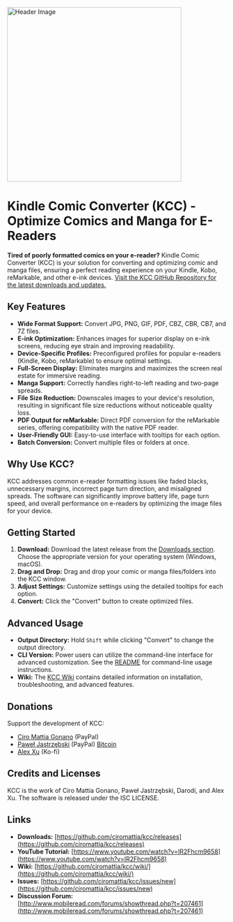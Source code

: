 <img src="header.jpg" alt="Header Image" width="400">

# Kindle Comic Converter (KCC) - Optimize Comics and Manga for E-Readers

**Tired of poorly formatted comics on your e-reader?** Kindle Comic Converter (KCC) is your solution for converting and optimizing comic and manga files, ensuring a perfect reading experience on your Kindle, Kobo, reMarkable, and other e-ink devices. [Visit the KCC GitHub Repository for the latest downloads and updates.](https://github.com/ciromattia/kcc)

## Key Features

*   **Wide Format Support:** Convert JPG, PNG, GIF, PDF, CBZ, CBR, CB7, and 7Z files.
*   **E-ink Optimization:**  Enhances images for superior display on e-ink screens, reducing eye strain and improving readability.
*   **Device-Specific Profiles:** Preconfigured profiles for popular e-readers (Kindle, Kobo, reMarkable) to ensure optimal settings.
*   **Full-Screen Display:** Eliminates margins and maximizes the screen real estate for immersive reading.
*   **Manga Support:** Correctly handles right-to-left reading and two-page spreads.
*   **File Size Reduction:** Downscales images to your device's resolution, resulting in significant file size reductions without noticeable quality loss.
*   **PDF Output for reMarkable:** Direct PDF conversion for the reMarkable series, offering compatibility with the native PDF reader.
*   **User-Friendly GUI:**  Easy-to-use interface with tooltips for each option.
*   **Batch Conversion:**  Convert multiple files or folders at once.

## Why Use KCC?

KCC addresses common e-reader formatting issues like faded blacks, unnecessary margins, incorrect page turn direction, and misaligned spreads.  The software can significantly improve battery life, page turn speed, and overall performance on e-readers by optimizing the image files for your device.

## Getting Started

1.  **Download:** Download the latest release from the [Downloads section](https://github.com/ciromattia/kcc/releases).  Choose the appropriate version for your operating system (Windows, macOS).
2.  **Drag and Drop:** Drag and drop your comic or manga files/folders into the KCC window.
3.  **Adjust Settings:** Customize settings using the detailed tooltips for each option.
4.  **Convert:**  Click the "Convert" button to create optimized files.

## Advanced Usage

*   **Output Directory:** Hold `Shift` while clicking "Convert" to change the output directory.
*   **CLI Version:**  Power users can utilize the command-line interface for advanced customization. See the [README](https://github.com/ciromattia/kcc) for command-line usage instructions.
*   **Wiki:** The [KCC Wiki](https://github.com/ciromattia/kcc/wiki/) contains detailed information on installation, troubleshooting, and advanced features.

## Donations

Support the development of KCC:

*   [Ciro Mattia Gonano](https://www.paypal.com/cgi-bin/webscr?cmd=_s-xclick&hosted_button_id=D8WNYNPBGDAS2) (PayPal)
*   [Paweł Jastrzębski](https://www.paypal.com/cgi-bin/webscr?cmd=_s-xclick&hosted_button_id=YTTJ4LK2JDHPS) (PayPal)
    [Bitcoin](https://jastrzeb.ski/donate/)
*   [Alex Xu](https://ko-fi.com/Q5Q41BW8HS) (Ko-fi)

## Credits and Licenses

KCC is the work of Ciro Mattia Gonano, Paweł Jastrzębski, Darodi, and Alex Xu. The software is released under the ISC LICENSE.

## Links

*   **Downloads:** [https://github.com/ciromattia/kcc/releases](https://github.com/ciromattia/kcc/releases)
*   **YouTube Tutorial:** [https://www.youtube.com/watch?v=IR2Fhcm9658](https://www.youtube.com/watch?v=IR2Fhcm9658)
*   **Wiki:** [https://github.com/ciromattia/kcc/wiki/](https://github.com/ciromattia/kcc/wiki/)
*   **Issues:** [https://github.com/ciromattia/kcc/issues/new](https://github.com/ciromattia/kcc/issues/new)
*   **Discussion Forum:** [http://www.mobileread.com/forums/showthread.php?t=207461](http://www.mobileread.com/forums/showthread.php?t=207461)